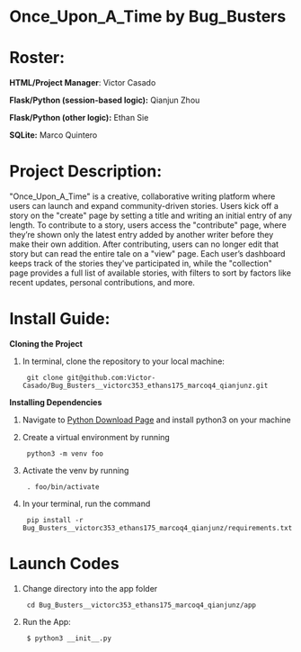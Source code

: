 # Once_Upon_A_Time by Bug_Busters
# Roster:
**HTML/Project Manager**: Victor Casado

**Flask/Python (session-based logic):** Qianjun Zhou

**Flask/Python (other logic):** Ethan Sie

**SQLite:** Marco Quintero

# Project Description:

"Once_Upon_A_Time" is a creative, collaborative writing platform where users can launch and expand community-driven stories. Users kick off a story on the "create" page by setting a title and writing an initial entry of any length. To contribute to a story, users access the "contribute" page, where they’re shown only the latest entry added by another writer before they make their own addition. After contributing, users can no longer edit that story but can read the entire tale on a "view" page. Each user’s dashboard keeps track of the stories they've participated in, while the "collection" page provides a full list of available stories, with filters to sort by factors like recent updates, personal contributions, and more.

# Install Guide:

**Cloning the Project**
1. In terminal, clone the repository to your local machine:

        git clone git@github.com:Victor-Casado/Bug_Busters__victorc353_ethans175_marcoq4_qianjunz.git


**Installing Dependencies**
1. Navigate to [Python Download Page](https://www.python.org/downloads/) and install python3 on your machine
2. Create a virtual environment by running
 
        python3 -m venv foo

3. Activate the venv by running

        . foo/bin/activate


3. In your terminal, run the command

        pip install -r Bug_Busters__victorc353_ethans175_marcoq4_qianjunz/requirements.txt


# Launch Codes
1. Change directory into the app folder

        cd Bug_Busters__victorc353_ethans175_marcoq4_qianjunz/app


2. Run the App:

        $ python3 __init__.py
